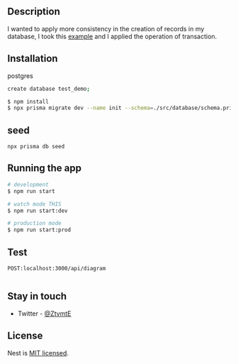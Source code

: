 
## Description

I wanted to apply more consistency in the creation of records in my database, I took this [example](https://www.tomray.dev/nestjs-prisma) and I applied the operation of
 transaction.


## Installation

postgres

```bash
create database test_demo;
```

```bash
$ npm install
$ npx prisma migrate dev --name init --schema=./src/database/schema.prisma
```
## seed

```
npx prisma db seed
```

## Running the app

```bash
# development
$ npm run start

# watch mode THIS
$ npm run start:dev

# production mode
$ npm run start:prod
```

## Test

`POST:localhost:3000/api/diagram`

```

```

## Stay in touch

- Twitter - [@ZtvmtE](https://twitter.com/ZtvmtE)

## License

Nest is [MIT licensed](LICENSE).

